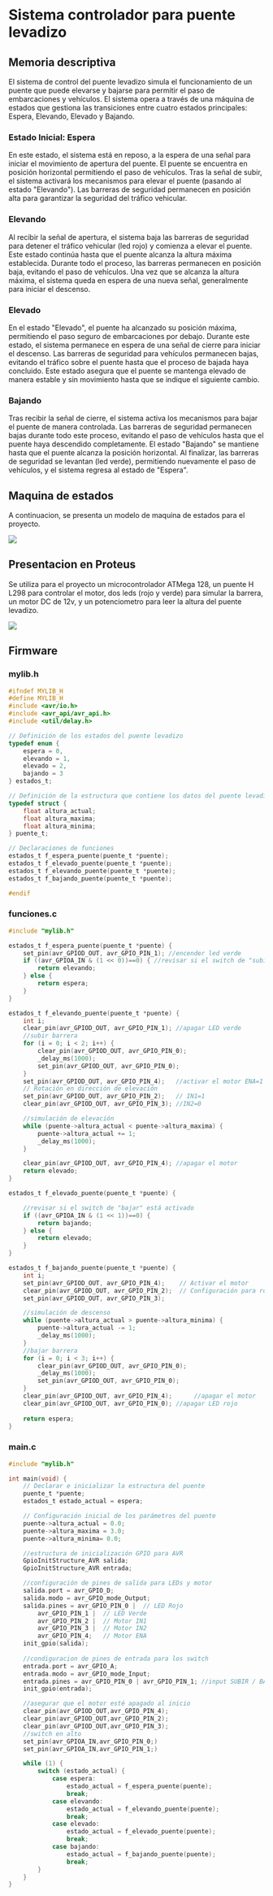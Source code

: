 # Sistema controlador para puente levadizo

## Memoria descriptiva

El sistema de control del puente levadizo simula el funcionamiento de un puente que puede elevarse y bajarse para permitir el paso de embarcaciones y vehículos. El sistema opera a través de una máquina de estados que gestiona las transiciones entre cuatro estados principales: Espera, Elevando, Elevado y Bajando.

### Estado Inicial: Espera
En este estado, el sistema está en reposo, a la espera de una señal para iniciar el movimiento de apertura del puente. El puente se encuentra en posición horizontal permitiendo el paso de vehículos. Tras la señal de subir, el sistema activará los mecanismos para elevar el puente (pasando al estado "Elevando"). Las barreras de seguridad permanecen en posición alta para garantizar la seguridad del tráfico vehicular.

### Elevando
Al recibir la señal de apertura, el sistema baja las barreras de seguridad para detener el tráfico vehicular (led rojo) y comienza a elevar el puente. Este estado continúa hasta que el puente alcanza la altura máxima establecida. Durante todo el proceso, las barreras permanecen en posición baja, evitando el paso de vehículos. Una vez que se alcanza la altura máxima, el sistema queda en espera de una nueva señal, generalmente para iniciar el descenso.

### Elevado
En el estado "Elevado", el puente ha alcanzado su posición máxima, permitiendo el paso seguro de embarcaciones por debajo. Durante este estado, el sistema permanece en espera de una señal de cierre para iniciar el descenso. Las barreras de seguridad para vehículos permanecen bajas, evitando el tráfico sobre el puente hasta que el proceso de bajada haya concluido. Este estado asegura que el puente se mantenga elevado de manera estable y sin movimiento hasta que se indique el siguiente cambio.

### Bajando
Tras recibir la señal de cierre, el sistema activa los mecanismos para bajar el puente de manera controlada. Las barreras de seguridad permanecen bajas durante todo este proceso, evitando el paso de vehículos hasta que el puente haya descendido completamente. El estado "Bajando" se mantiene hasta que el puente alcanza la posición horizontal. Al finalizar, las barreras de seguridad se levantan (led verde), permitiendo nuevamente el paso de vehículos, y el sistema regresa al estado de "Espera".


## Maquina de estados

A continuacion, se presenta un modelo de maquina de estados para el proyecto.

![](./maquina.png)


## Presentacion en Proteus

Se utiliza para el proyecto un microcontrolador ATMega 128, un puente H L298 para controlar el motor, dos leds (rojo y verde) para simular la barrera, un motor DC de 12v, y un potenciometro para leer la altura del puente levadizo.

![](./proteus.png)

## Firmware

### mylib.h

```c
#ifndef MYLIB_H
#define MYLIB_H
#include <avr/io.h>
#include <avr_api/avr_api.h>
#include <util/delay.h>

// Definición de los estados del puente levadizo
typedef enum {
    espera = 0,
    elevando = 1,
    elevado = 2,
    bajando = 3
} estados_t;

// Definición de la estructura que contiene los datos del puente levadizo
typedef struct {
    float altura_actual;      
    float altura_maxima;      
    float altura_minima;   
} puente_t;

// Declaraciones de funciones
estados_t f_espera_puente(puente_t *puente);
estados_t f_elevado_puente(puente_t *puente);
estados_t f_elevando_puente(puente_t *puente);
estados_t f_bajando_puente(puente_t *puente);

#endif

```

### funciones.c

```c
#include "mylib.h"

estados_t f_espera_puente(puente_t *puente) {
    set_pin(avr_GPIOD_OUT, avr_GPIO_PIN_1); //encender led verde
    if ((avr_GPIOA_IN & (1 << 0))==0) { //revisar si el switch de "subir" está activado
        return elevando;
    } else {
        return espera;
    }
}

estados_t f_elevando_puente(puente_t *puente) {
    int i;
    clear_pin(avr_GPIOD_OUT, avr_GPIO_PIN_1); //apagar LED verde
    //subir barrera
    for (i = 0; i < 2; i++) {
        clear_pin(avr_GPIOD_OUT, avr_GPIO_PIN_0);
        _delay_ms(1000); 
        set_pin(avr_GPIOD_OUT, avr_GPIO_PIN_0);
    }
    set_pin(avr_GPIOD_OUT, avr_GPIO_PIN_4);   //activar el motor ENA=1
    // Rotación en dirección de elevación
    set_pin(avr_GPIOD_OUT, avr_GPIO_PIN_2);   // IN1=1
    clear_pin(avr_GPIOD_OUT, avr_GPIO_PIN_3); //IN2=0

    //simulación de elevación
    while (puente->altura_actual < puente->altura_maxima) {
        puente->altura_actual += 1;
        _delay_ms(1000);
    }

    clear_pin(avr_GPIOD_OUT, avr_GPIO_PIN_4); //apagar el motor
    return elevado;
}

estados_t f_elevado_puente(puente_t *puente) {

    //revisar si el switch de "bajar" está activado
    if ((avr_GPIOA_IN & (1 << 1))==0) {
        return bajando;
    } else {
        return elevado;
    }
}

estados_t f_bajando_puente(puente_t *puente) {
    int i;
    set_pin(avr_GPIOD_OUT, avr_GPIO_PIN_4);    // Activar el motor
    clear_pin(avr_GPIOD_OUT, avr_GPIO_PIN_2);  // Configuración para rotación en dirección de descenso
    set_pin(avr_GPIOD_OUT, avr_GPIO_PIN_3);

    //simulación de descenso
    while (puente->altura_actual > puente->altura_minima) {
        puente->altura_actual -= 1;
        _delay_ms(1000);
    }
    //bajar barrera
    for (i = 0; i < 3; i++) {
        clear_pin(avr_GPIOD_OUT, avr_GPIO_PIN_0);
        _delay_ms(1000); 
        set_pin(avr_GPIOD_OUT, avr_GPIO_PIN_0);
    }
    clear_pin(avr_GPIOD_OUT, avr_GPIO_PIN_4);      //apagar el motor
    clear_pin(avr_GPIOD_OUT, avr_GPIO_PIN_0); //apagar LED rojo
    
    return espera;
}

```
### main.c
```c
#include "mylib.h"

int main(void) {
    // Declarar e inicializar la estructura del puente
    puente_t *puente;
    estados_t estado_actual = espera;

    // Configuración inicial de los parámetros del puente
    puente->altura_actual = 0.0;
    puente->altura_maxima = 3.0;
    puente->altura_minima= 0.0;

    //estructura de inicialización GPIO para AVR
    GpioInitStructure_AVR salida;
    GpioInitStructure_AVR entrada;

    //configuración de pines de salida para LEDs y motor
    salida.port = avr_GPIO_D;
    salida.modo = avr_GPIO_mode_Output;
    salida.pines = avr_GPIO_PIN_0 |  // LED Rojo
        avr_GPIO_PIN_1 |  // LED Verde
        avr_GPIO_PIN_2 |  // Motor IN1
        avr_GPIO_PIN_3 |  // Motor IN2
        avr_GPIO_PIN_4;   // Motor ENA
    init_gpio(salida);
    
    //condiguracion de pines de entrada para los switch
    entrada.port = avr_GPIO_A;
    entrada.modo = avr_GPIO_mode_Input; 
    entrada.pines = avr_GPIO_PIN_0 | avr_GPIO_PIN_1; //input SUBIR / BAJAR
    init_gpio(entrada);

    //asegurar que el motor esté apagado al inicio
    clear_pin(avr_GPIOD_OUT,avr_GPIO_PIN_4);
    clear_pin(avr_GPIOD_OUT,avr_GPIO_PIN_2);
    clear_pin(avr_GPIOD_OUT,avr_GPIO_PIN_3);
    //switch en alto
    set_pin(avr_GPIOA_IN,avr_GPIO_PIN_0;)
    set_pin(avr_GPIOA_IN,avr_GPIO_PIN_1;)

    while (1) {
        switch (estado_actual) {
            case espera:
                estado_actual = f_espera_puente(puente);
                break;
            case elevando:
                estado_actual = f_elevando_puente(puente);
                break;
            case elevado:
                estado_actual = f_elevado_puente(puente);
                break;
            case bajando:
                estado_actual = f_bajando_puente(puente);
                break;
        }
    }
}

```